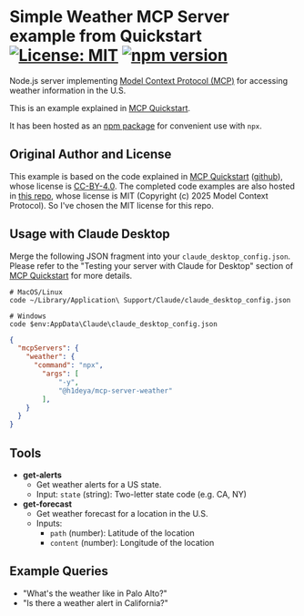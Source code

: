 # Simple Weather MCP Server example from Quickstart [![License: MIT](https://img.shields.io/badge/License-MIT-blue.svg)](https://github.com/hideya/weather-mcp-server/blob/main/LICENSE) [![npm version](https://img.shields.io/npm/v/@h1deya/mcp-server-weather.svg)](https://www.npmjs.com/package/@h1deya/mcp-server-weather)

Node.js server implementing
[Model Context Protocol (MCP)](https://modelcontextprotocol.io/)
for accessing weather information in the U.S.

This is an example explained in [MCP Quickstart](https://modelcontextprotocol.io/quickstart).

It has been hosted as an [npm package](https://www.npmjs.com/package/@h1deya/mcp-server-weather)
for convenient use with `npx`.

## Original Author and License

This example is based on the code explained in [MCP Quickstart](https://modelcontextprotocol.io/quickstart)
([github](https://github.com/modelcontextprotocol/docs)),
whose license is [CC-BY-4.0](https://creativecommons.org/licenses/by/4.0/deed.en).
The completed code examples are also hosted in
[this repo](https://github.com/modelcontextprotocol/quickstart-resources),
whose license is MIT (Copyright (c) 2025 Model Context Protocol).
So I've chosen the MIT license for this repo.

## Usage with Claude Desktop

Merge the following JSON fragment into your `claude_desktop_config.json`.
Please refer to the "Testing your server with Claude for Desktop" section of
[MCP Quickstart](https://modelcontextprotocol.io/quickstart) for more details.

```
# MacOS/Linux
code ~/Library/Application\ Support/Claude/claude_desktop_config.json

# Windows
code $env:AppData\Claude\claude_desktop_config.json
```

```json
{
  "mcpServers": {
    "weather": {
      "command": "npx",
        "args": [
            "-y",
            "@h1deya/mcp-server-weather"
        ],
    }
  }
}
```

## Tools

- **get-alerts**
  - Get weather alerts for a US state.
  - Input: `state` (string): Two-letter state code (e.g. CA, NY)
- **get-forecast**
  - Get weather forecast for a location in the U.S.
  - Inputs:
    - `path` (number): Latitude of the location
    - `content` (number): Longitude of the location

## Example Queries

- "What's the weather like in Palo Alto?"
- "Is there a weather alert in California?"

